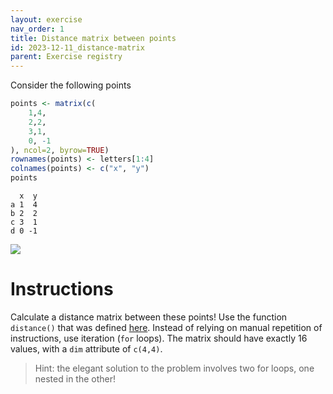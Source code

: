 ```yaml
---
layout: exercise 
nav_order: 1
title: Distance matrix between points 
id: 2023-12-11_distance-matrix
parent: Exercise registry
---
```



Consider the following points

```R
points <- matrix(c(
	1,4,
	2,2,
	3,1,
	0, -1
), ncol=2, byrow=TRUE)
rownames(points) <- letters[1:4]
colnames(points) <- c("x", "y")
points
```
```
  x  y
a 1  4
b 2  2
c 3  1
d 0 -1
```

![]({{site.url}}{{site.baseurl}}/images/point_exercise.png)

# Instructions

Calculate a distance matrix between these points! Use the function `distance()` that was defined [here]({{site.url}}{{site.baseurl}}/2_Advanced_Beginner/10_matrices_and_arrays/using_matrices.html). Instead of relying on manual repetition of instructions, use iteration (`for` loops). The matrix should have exactly 16 values, with a `dim` attribute of `c(4,4)`.

> Hint: the elegant solution to the problem involves two for loops, one nested in the other! 
